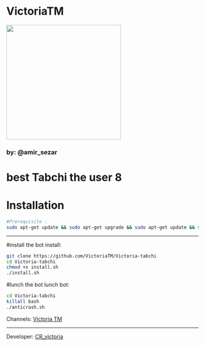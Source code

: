 # **VictoriaTM** #

<div align="VictoriaTM"><a href="https://t.me/VictoriaTM"><img src="http://s8.picofile.com/file/8319766368/IMG_20180218_231853_971.jpg" width="300"></a></div>

### by: @amir_sezar

# best Tabchi the user 8 

# Installation
```bash
#Prerequisite :
sudo apt-get update && sudo apt-get upgrade && sudo apt-get update && sudo apt-get install unzip
```
                  
---------------------------------
#install the bot
install:
```bash
git clone https://github.com/VictoriaTM/Victoria-tabchi
cd Victoria-tabchi
chmod +x install.sh
./install.sh
```
#lunch the bot
lunch bot:
```bash
cd Victoria-tabchi
killall bash
./anticrash.sh
```

Channels: [Victoria TM](https://github.com/VictoriaTM)

-------------------
Developer: [CR_victoria](https://t.me/joinchat/FbE8wFF2ImkSiaZbvFem4w)
